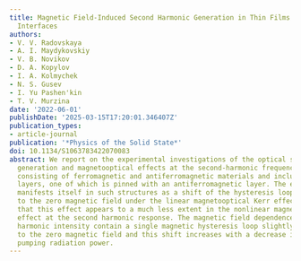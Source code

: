```yaml
---
title: Magnetic Field-Induced Second Harmonic Generation in Thin Films with Ferromagnet/Antiferromagnet
  Interfaces
authors:
- V. V. Radovskaya
- A. I. Maydykovskiy
- V. B. Novikov
- D. A. Kopylov
- I. A. Kolmychek
- N. S. Gusev
- I. Yu Pashen'kin
- T. V. Murzina
date: '2022-06-01'
publishDate: '2025-03-15T17:20:01.346407Z'
publication_types:
- article-journal
publication: '*Physics of the Solid State*'
doi: 10.1134/S1063783422070083
abstract: We report on the experimental investigations of the optical second harmonic
  generation and magnetooptical effects at the second-harmonic frequency in thin films
  consisting of ferromagnetic and antiferromagnetic materials and including exchange-coupled
  layers, one of which is pinned with an antiferromagnetic layer. The exchange coupling
  manifests itself in such structures as a shift of the hysteresis loops relative
  to the zero magnetic field under the linear magnetooptical Kerr effect. We show
  that this effect appears to a much less extent in the nonlinear magnetooptical Kerr
  effect at the second harmonic response. The magnetic field dependences of the second
  harmonic intensity contain a single magnetic hysteresis loop slightly shifted relative
  to the zero magnetic field and this shift increases with a decrease in the laser
  pumping radiation power.
---
```

